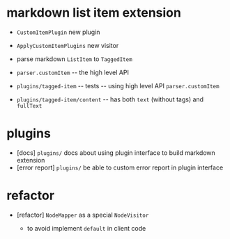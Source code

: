 # markdown list item extension

- `CustomItemPlugin` new plugin
- `ApplyCustomItemPlugins` new visitor

- parse markdown `ListItem` to `TaggedItem`

- `parser.customItem` -- the high level API

- `plugins/tagged-item` -- tests -- using high level API `parser.customItem`
- `plugins/tagged-item/content` -- has both `text` (without tags) and `fullText`

# plugins

- [docs] `plugins/` docs about using plugin interface to build markdown extension
- [error report] `plugins/` be able to custom error report in plugin interface

# refactor

- [refactor] `NodeMapper` as a special `NodeVisitor`

  - to avoid implement `default` in client code
